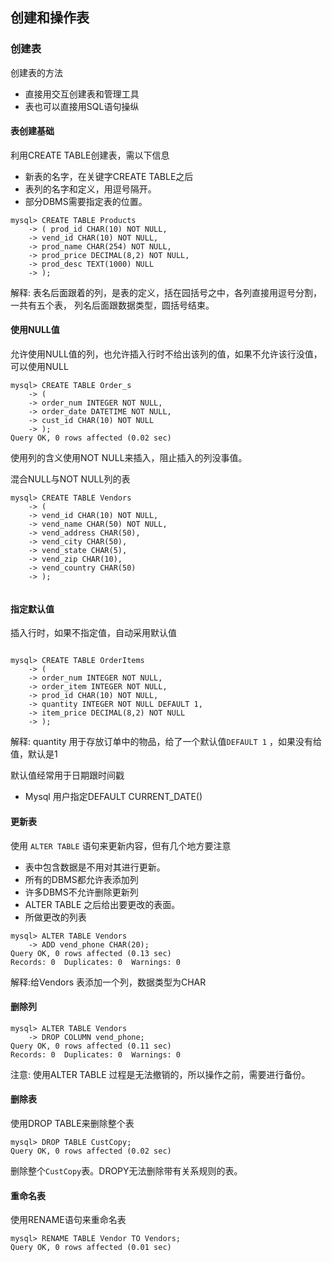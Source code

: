 ## 创建和操作表

### 创建表

创建表的方法

- 直接用交互创建表和管理工具
- 表也可以直接用SQL语句操纵

#### 表创建基础

利用CREATE TABLE创建表，需以下信息

- 新表的名字，在关键字CREATE TABLE之后
- 表列的名字和定义，用逗号隔开。
- 部分DBMS需要指定表的位置。


```
mysql> CREATE TABLE Products
    -> ( prod_id CHAR(10) NOT NULL,
    -> vend_id CHAR(10) NOT NULL,
    -> prod_name CHAR(254) NOT NULL,
    -> prod_price DECIMAL(8,2) NOT NULL,
    -> prod_desc TEXT(1000) NULL
    -> );
```

解释: 表名后面跟着的列，是表的定义，括在园括号之中，各列直接用逗号分割，一共有五个表，
列名后面跟数据类型，圆括号结束。

#### 使用NULL值

允许使用NULL值的列，也允许插入行时不给出该列的值，如果不允许该行没值，可以使用NULL

```
mysql> CREATE TABLE Order_s
    -> (
    -> order_num INTEGER NOT NULL,
    -> order_date DATETIME NOT NULL,
    -> cust_id CHAR(10) NOT NULL
    -> );
Query OK, 0 rows affected (0.02 sec)
```

使用列的含义使用NOT NULL来插入，阻止插入的列没事值。

混合NULL与NOT NULL列的表

```
mysql> CREATE TABLE Vendors
    -> (
    -> vend_id CHAR(10) NOT NULL,
    -> vend_name CHAR(50) NOT NULL,
    -> vend_address CHAR(50),
    -> vend_city CHAR(50),
    -> vend_state CHAR(5),
    -> vend_zip CHAR(10),
    -> vend_country CHAR(50)
    -> );
    
```

#### 指定默认值

插入行时，如果不指定值，自动采用默认值


```

mysql> CREATE TABLE OrderItems
    -> (
    -> order_num INTEGER NOT NULL,
    -> order_item INTEGER NOT NULL,
    -> prod_id CHAR(10) NOT NULL,
    -> quantity INTEGER NOT NULL DEFAULT 1,
    -> item_price DECIMAL(8,2) NOT NULL
    -> );
```

解释: quantity 用于存放订单中的物品，给了一个默认值`DEFAULT 1` ，如果没有给值，默认是1

默认值经常用于日期跟时间戳

- Mysql 用户指定DEFAULT CURRENT_DATE()

#### 更新表

使用 `ALTER TABLE` 语句来更新内容，但有几个地方要注意

- 表中包含数据是不用对其进行更新。
- 所有的DBMS都允许表添加列
- 许多DBMS不允许删除更新列
- ALTER TABLE 之后给出要更改的表面。
- 所做更改的列表

```
mysql> ALTER TABLE Vendors
    -> ADD vend_phone CHAR(20);
Query OK, 0 rows affected (0.13 sec)
Records: 0  Duplicates: 0  Warnings: 0
```

解释:给Vendors 表添加一个列，数据类型为CHAR

#### 删除列

```
mysql> ALTER TABLE Vendors
    -> DROP COLUMN vend_phone;
Query OK, 0 rows affected (0.11 sec)
Records: 0  Duplicates: 0  Warnings: 0
```

注意: 使用ALTER TABLE 过程是无法撤销的，所以操作之前，需要进行备份。

#### 删除表

使用DROP TABLE来删除整个表

```	
mysql> DROP TABLE CustCopy;
Query OK, 0 rows affected (0.02 sec)

```

删除整个`CustCopy`表。DROPY无法删除带有关系规则的表。

#### 重命名表

使用RENAME语句来重命名表

```
mysql> RENAME TABLE Vendor TO Vendors;
Query OK, 0 rows affected (0.01 sec)
```




















